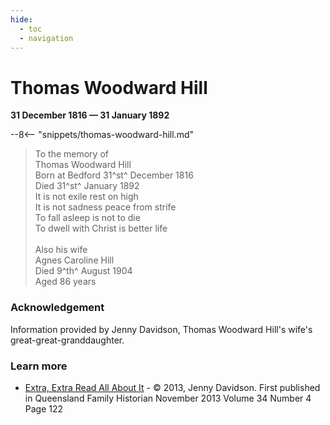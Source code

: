 ```yaml
---
hide:
  - toc
  - navigation 
---
```


# Thomas Woodward Hill

**31 December 1816 — 31 January 1892**

--8<-- "snippets/thomas-woodward-hill.md"


>To the memory of  <br>
Thomas Woodward Hill  <br>
Born at Bedford 31^st^ December 1816  <br>
Died 31^st^ January 1892  <br>
It is not exile rest on high  <br>
It is not sadness peace from strife  <br>
To fall asleep is not to die  <br>
To dwell with Christ is better life  <br>
>   <br>
>Also his wife   <br>
Agnes Caroline Hill  <br>
Died 9^th^ August 1904  <br>
Aged 86 years  <br>

### Acknowledgement

Information provided by Jenny Davidson, Thomas Woodward Hill's wife's great-great-granddaughter.

### Learn more 

- [Extra, Extra Read All About It](../assets/documents/extra-extra-read-all-about-it-thomas-woodward-hill.pdf) - © 2013, Jenny Davidson. First published in Queensland Family Historian November 2013 Volume 34 Number 4 Page 122
